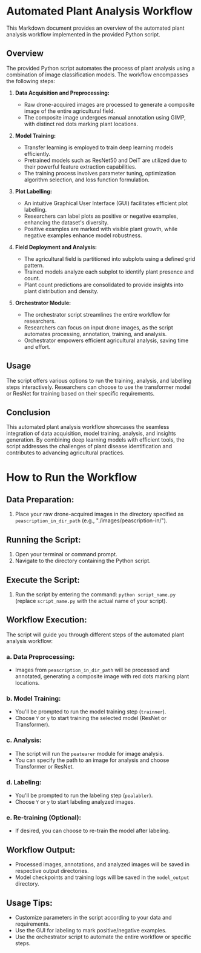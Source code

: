# Automated Plant Analysis Workflow

This Markdown document provides an overview of the automated plant analysis workflow implemented in the provided Python script.

## Overview

The provided Python script automates the process of plant analysis using a combination of image classification models. The workflow encompasses the following steps:

1. **Data Acquisition and Preprocessing:**
    - Raw drone-acquired images are processed to generate a composite image of the entire agricultural field.
    - The composite image undergoes manual annotation using GIMP, with distinct red dots marking plant locations.

2. **Model Training:**
    - Transfer learning is employed to train deep learning models efficiently.
    - Pretrained models such as ResNet50 and DeiT are utilized due to their powerful feature extraction capabilities.
    - The training process involves parameter tuning, optimization algorithm selection, and loss function formulation.

3. **Plot Labelling:**
    - An intuitive Graphical User Interface (GUI) facilitates efficient plot labelling.
    - Researchers can label plots as positive or negative examples, enhancing the dataset's diversity.
    - Positive examples are marked with visible plant growth, while negative examples enhance model robustness.

4. **Field Deployment and Analysis:**
    - The agricultural field is partitioned into subplots using a defined grid pattern.
    - Trained models analyze each subplot to identify plant presence and count.
    - Plant count predictions are consolidated to provide insights into plant distribution and density.

5. **Orchestrator Module:**
    - The orchestrator script streamlines the entire workflow for researchers.
    - Researchers can focus on input drone images, as the script automates processing, annotation, training, and analysis.
    - Orchestrator empowers efficient agricultural analysis, saving time and effort.

## Usage

The script offers various options to run the training, analysis, and labelling steps interactively. Researchers can choose to use the transformer model or ResNet for training based on their specific requirements.

## Conclusion

This automated plant analysis workflow showcases the seamless integration of data acquisition, model training, analysis, and insights generation. By combining deep learning models with efficient tools, the script addresses the challenges of plant disease identification and contributes to advancing agricultural practices.

# How to Run the Workflow
## Data Preparation:

1. Place your raw drone-acquired images in the directory specified as `peascription_in_dir_path` (e.g., "./images/peascription-in/").

## Running the Script:

1. Open your terminal or command prompt.
2. Navigate to the directory containing the Python script.

## Execute the Script:

1. Run the script by entering the command: `python script_name.py` (replace `script_name.py` with the actual name of your script).

## Workflow Execution:

The script will guide you through different steps of the automated plant analysis workflow:

### a. Data Preprocessing:

- Images from `peascription_in_dir_path` will be processed and annotated, generating a composite image with red dots marking plant locations.

### b. Model Training:

- You'll be prompted to run the model training step (`trainner`).
- Choose `Y` or `y` to start training the selected model (ResNet or Transformer).

### c. Analysis:

- The script will run the `peatearer` module for image analysis.
- You can specify the path to an image for analysis and choose Transformer or ResNet.

### d. Labeling:

- You'll be prompted to run the labeling step (`pealabler`).
- Choose `Y` or `y` to start labeling analyzed images.

### e. Re-training (Optional):

- If desired, you can choose to re-train the model after labeling.

## Workflow Output:

- Processed images, annotations, and analyzed images will be saved in respective output directories.
- Model checkpoints and training logs will be saved in the `model_output` directory.

## Usage Tips:

- Customize parameters in the script according to your data and requirements.
- Use the GUI for labeling to mark positive/negative examples.
- Use the orchestrator script to automate the entire workflow or specific steps.
